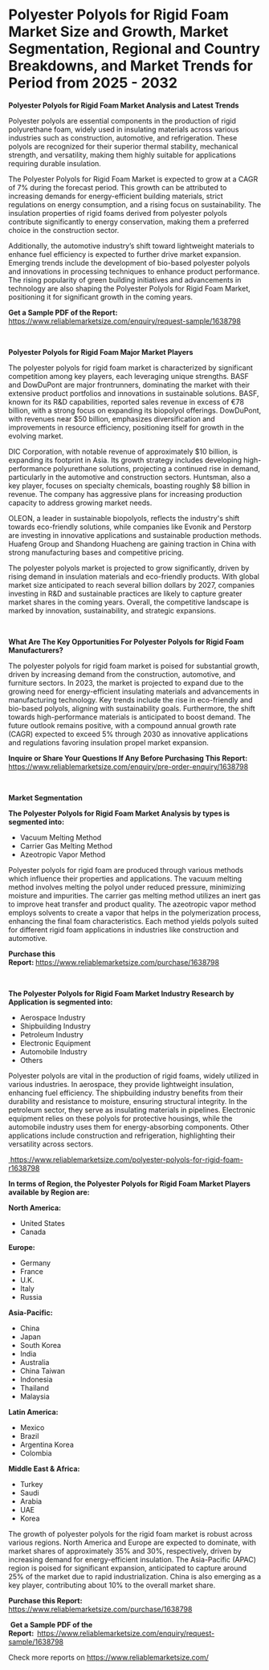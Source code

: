 <p><h1>Polyester Polyols for Rigid Foam Market Size and Growth, Market Segmentation, Regional and Country Breakdowns, and Market Trends for Period from 2025 -  2032</h1></p><p><strong>Polyester Polyols for Rigid Foam Market Analysis and Latest Trends</strong></p>
<p><p>Polyester polyols are essential components in the production of rigid polyurethane foam, widely used in insulating materials across various industries such as construction, automotive, and refrigeration. These polyols are recognized for their superior thermal stability, mechanical strength, and versatility, making them highly suitable for applications requiring durable insulation.</p><p>The Polyester Polyols for Rigid Foam Market is expected to grow at a CAGR of 7% during the forecast period. This growth can be attributed to increasing demands for energy-efficient building materials, strict regulations on energy consumption, and a rising focus on sustainability. The insulation properties of rigid foams derived from polyester polyols contribute significantly to energy conservation, making them a preferred choice in the construction sector.</p><p>Additionally, the automotive industry’s shift toward lightweight materials to enhance fuel efficiency is expected to further drive market expansion. Emerging trends include the development of bio-based polyester polyols and innovations in processing techniques to enhance product performance. The rising popularity of green building initiatives and advancements in technology are also shaping the Polyester Polyols for Rigid Foam Market, positioning it for significant growth in the coming years.</p></p>
<p><strong>Get a Sample PDF of the Report:&nbsp;</strong> <a href="https://www.reliablemarketsize.com/enquiry/request-sample/1638798?utm_campaign=3112&utm_medium=2&utm_source=Github&utm_content=ia&utm_term=23032025&utm_id=polyester-polyols-for-rigid-foam">https://www.reliablemarketsize.com/enquiry/request-sample/1638798</a></p>
<p>&nbsp;</p>
<p><strong>Polyester Polyols for Rigid Foam Major Market Players</strong></p>
<p><p>The polyester polyols for rigid foam market is characterized by significant competition among key players, each leveraging unique strengths. BASF and DowDuPont are major frontrunners, dominating the market with their extensive product portfolios and innovations in sustainable solutions. BASF, known for its R&D capabilities, reported sales revenue in excess of €78 billion, with a strong focus on expanding its biopolyol offerings. DowDuPont, with revenues near $50 billion, emphasizes diversification and improvements in resource efficiency, positioning itself for growth in the evolving market.</p><p>DIC Corporation, with notable revenue of approximately $10 billion, is expanding its footprint in Asia. Its growth strategy includes developing high-performance polyurethane solutions, projecting a continued rise in demand, particularly in the automotive and construction sectors. Huntsman, also a key player, focuses on specialty chemicals, boasting roughly $8 billion in revenue. The company has aggressive plans for increasing production capacity to address growing market needs.</p><p>OLEON, a leader in sustainable biopolyols, reflects the industry's shift towards eco-friendly solutions, while companies like Evonik and Perstorp are investing in innovative applications and sustainable production methods. Huafeng Group and Shandong Huacheng are gaining traction in China with strong manufacturing bases and competitive pricing.</p><p>The polyester polyols market is projected to grow significantly, driven by rising demand in insulation materials and eco-friendly products. With global market size anticipated to reach several billion dollars by 2027, companies investing in R&D and sustainable practices are likely to capture greater market shares in the coming years. Overall, the competitive landscape is marked by innovation, sustainability, and strategic expansions.</p></p>
<p>&nbsp;</p>
<p><strong>What Are The Key Opportunities For Polyester Polyols for Rigid Foam Manufacturers?</strong></p>
<p><p>The polyester polyols for rigid foam market is poised for substantial growth, driven by increasing demand from the construction, automotive, and furniture sectors. In 2023, the market is projected to expand due to the growing need for energy-efficient insulating materials and advancements in manufacturing technology. Key trends include the rise in eco-friendly and bio-based polyols, aligning with sustainability goals. Furthermore, the shift towards high-performance materials is anticipated to boost demand. The future outlook remains positive, with a compound annual growth rate (CAGR) expected to exceed 5% through 2030 as innovative applications and regulations favoring insulation propel market expansion.</p></p>
<p><strong>Inquire or Share Your Questions If Any Before Purchasing This Report:</strong> <a href="https://www.reliablemarketsize.com/enquiry/pre-order-enquiry/1638798?utm_campaign=3112&utm_medium=2&utm_source=Github&utm_content=ia&utm_term=23032025&utm_id=polyester-polyols-for-rigid-foam">https://www.reliablemarketsize.com/enquiry/pre-order-enquiry/1638798</a></p>
<p>&nbsp;</p>
<p><strong>Market Segmentation</strong></p>
<p><strong>The Polyester Polyols for Rigid Foam Market Analysis by types is segmented into:</strong></p>
<p><ul><li>Vacuum Melting Method</li><li>Carrier Gas Melting Method</li><li>Azeotropic Vapor Method</li></ul></p>
<p><p>Polyester polyols for rigid foam are produced through various methods which influence their properties and applications. The vacuum melting method involves melting the polyol under reduced pressure, minimizing moisture and impurities. The carrier gas melting method utilizes an inert gas to improve heat transfer and product quality. The azeotropic vapor method employs solvents to create a vapor that helps in the polymerization process, enhancing the final foam characteristics. Each method yields polyols suited for different rigid foam applications in industries like construction and automotive.</p></p>
<p><strong>Purchase this Report:&nbsp;</strong><a href="https://www.reliablemarketsize.com/purchase/1638798?utm_campaign=3112&utm_medium=2&utm_source=Github&utm_content=ia&utm_term=23032025&utm_id=polyester-polyols-for-rigid-foam">https://www.reliablemarketsize.com/purchase/1638798</a></p>
<p>&nbsp;</p>
<p><strong>The Polyester Polyols for Rigid Foam Market Industry Research by Application is segmented into:</strong></p>
<p><ul><li>Aerospace Industry</li><li>Shipbuilding Industry</li><li>Petroleum Industry</li><li>Electronic Equipment</li><li>Automobile Industry</li><li>Others</li></ul></p>
<p><p>Polyester polyols are vital in the production of rigid foams, widely utilized in various industries. In aerospace, they provide lightweight insulation, enhancing fuel efficiency. The shipbuilding industry benefits from their durability and resistance to moisture, ensuring structural integrity. In the petroleum sector, they serve as insulating materials in pipelines. Electronic equipment relies on these polyols for protective housings, while the automobile industry uses them for energy-absorbing components. Other applications include construction and refrigeration, highlighting their versatility across sectors.</p></p>
<p><a href="https://www.reliablemarketsize.com/polyester-polyols-for-rigid-foam-r1638798?utm_campaign=3112&utm_medium=2&utm_source=Github&utm_content=ia&utm_term=23032025&utm_id=polyester-polyols-for-rigid-foam">&nbsp;https://www.reliablemarketsize.com/polyester-polyols-for-rigid-foam-r1638798</a></p>
<p><strong>In terms of Region, the Polyester Polyols for Rigid Foam Market Players available by Region are:</strong></p>
<p>
    <p> <strong> North America: </strong>
        <ul>
            <li>United States</li>
            <li>Canada</li>
        </ul>
        </p> 
    <p> <strong> Europe: </strong>
        <ul>
            <li>Germany</li>
            <li>France</li>
            <li>U.K.</li>
            <li>Italy</li>
            <li>Russia</li>
        </ul>
        </p> 
    <p> <strong> Asia-Pacific: </strong>
        <ul>
            <li>China</li>
            <li>Japan</li>
            <li>South Korea</li>
            <li>India</li>
            <li>Australia</li>
            <li>China Taiwan</li>
            <li>Indonesia</li>
            <li>Thailand</li>
            <li>Malaysia</li>
        </ul>
        </p> 
    <p> <strong> Latin America: </strong>
        <ul>
            <li>Mexico</li>
            <li>Brazil</li>
            <li>Argentina Korea</li>
            <li>Colombia</li>
        </ul>
        </p> 
    <p> <strong> Middle East & Africa: </strong>
        <ul>
            <li>Turkey</li>
            <li>Saudi</li>
            <li>Arabia</li>
            <li>UAE</li>
            <li>Korea</li>
        </ul>
    </p>
    </p>
<p><p>The growth of polyester polyols for the rigid foam market is robust across various regions. North America and Europe are expected to dominate, with market shares of approximately 35% and 30%, respectively, driven by increasing demand for energy-efficient insulation. The Asia-Pacific (APAC) region is poised for significant expansion, anticipated to capture around 25% of the market due to rapid industrialization. China is also emerging as a key player, contributing about 10% to the overall market share.</p></p>
<p><strong>Purchase this Report: </strong><a href="https://www.reliablemarketsize.com/purchase/1638798?utm_campaign=3112&utm_medium=2&utm_source=Github&utm_content=ia&utm_term=23032025&utm_id=polyester-polyols-for-rigid-foam">https://www.reliablemarketsize.com/purchase/1638798</a></p>
<p>&nbsp;<strong>Get a Sample PDF of the Report:&nbsp;&nbsp;</strong><a href="https://www.reliablemarketsize.com/enquiry/request-sample/1638798?utm_campaign=3112&utm_medium=2&utm_source=Github&utm_content=ia&utm_term=23032025&utm_id=polyester-polyols-for-rigid-foam">https://www.reliablemarketsize.com/enquiry/request-sample/1638798</a></p>
<p><strong></strong></p>
<p>Check more reports on <a href="https://www.reliablemarketsize.com/?utm_campaign=3112&utm_medium=2&utm_source=Github&utm_content=ia&utm_term=23032025&utm_id=polyester-polyols-for-rigid-foam">https://www.reliablemarketsize.com/</a></p>